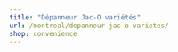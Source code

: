 ```yaml
---
title: "Dépanneur Jac-O variétés"
url: /montreal/depanneur-jac-o-varietes/
shop: convenience
---
```

